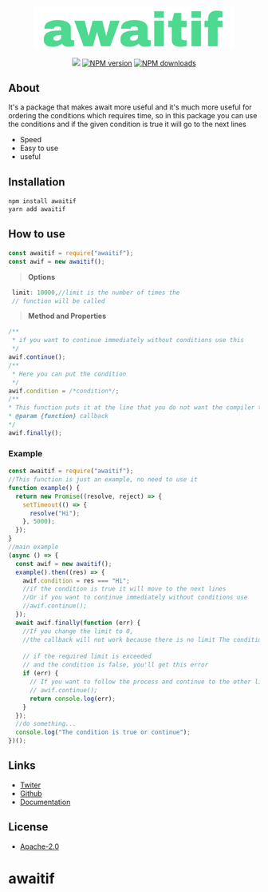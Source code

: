 <div align="center">
  <p>
 <a href="https://www.npmjs.com/package/awaitif"><img  src="https://raw.githubusercontent.com/4i8/awaitif/master/logo/awaitif.png" width="400" alt="awaitif" /></a>
  </p>
  <p>
 <a href="https://github.com/arosteam"><img src="https://img.shields.io/static/v1?label=powered%20by&message=Aros&color=000636&style=for-the-badge&logo=Windows%20Terminal&logoColor=fff"/></a>
 <a href="https://www.npmjs.com/package/awaitif"><img src="https://img.shields.io/npm/v/awaitif.svg?style=for-the-badge" alt="NPM version" /></a>
 <a href="https://www.npmjs.com/package/awaitif"><img src="https://img.shields.io/npm/dt/awaitif.svg?maxAge=3600&style=for-the-badge" alt="NPM downloads" /></a>
  </p>
</div>

## About

It's a package that makes await more useful and it's much more useful for ordering the conditions which requires time, so in this package you can use the conditions and if the given condition is true it will go to the next lines

- Speed
- Easy to use
- useful

## Installation

```sh-session
npm install awaitif
yarn add awaitif
```

## How to use

```js
const awaitif = require("awaitif");
const awif = new awaitif();
```

> **Options**

```js
 limit: 10000,//limit is the number of times the
 // function will be called

```

> **Method and Properties**

```js
/**
 * if you want to continue immediately without conditions use this
 */
awif.continue();
/**
 * Here you can put the condition
 */
awif.condition = /*condition*/;
/**
* This function puts it at the line that you do not want the compiler to cross before the condition is true
* @param {function} callback
*/
awif.finally();
```
### Example

```js
const awaitif = require("awaitif");
//This function is just an example, no need to use it
function example() {
  return new Promise((resolve, reject) => {
    setTimeout(() => {
      resolve("Hi");
    }, 5000);
  });
}
//main example
(async () => {
  const awif = new awaitif();
  example().then((res) => {
    awif.condition = res === "Hi";
    //if the condition is true it will move to the next lines
    //Or if you want to continue immediately without conditions use
    //awif.continue();
  });
  await awif.finally(function (err) {
    //If you change the limit to 0,
    //the callback will not work because there is no limit The condition must be true in order to continue

    // if the required limit is exceeded
    // and the condition is false, you'll get this error
    if (err) {
      // If you want to follow the process and continue to the other lines put
      // awif.continue();
      return console.log(err);
    }
  });
  //do something...
  console.log("The condition is true or continue");
})();
```

## Links

- [Twiter](https://twitter.com/onlyarth)
- [Github](https://github.com/4i8)
- [Documentation](#documentation)

## License

- [Apache-2.0](https://www.apache.org/licenses/LICENSE-2.0)
# awaitif

